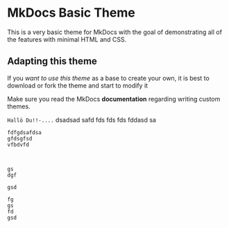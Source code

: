 # MkDocs Basic Theme

This is a very basic theme for MkDocs with the goal of demonstrating all of
the features with minimal HTML and CSS.

## Adapting this theme

If you *want to use this theme* as a base to create your own, it is best to
download or fork the theme and start to modify it

Make sure you read the MkDocs **documentation** regarding writing custom themes.

`Hallö Du!!-....` dsadsad safd fds fds fds fddasd sa


```
fdfgdsafdsa
gfdsgfsd
vfbdvfd



gs
dgf

gsd

fg
gs
fd
gsd
```